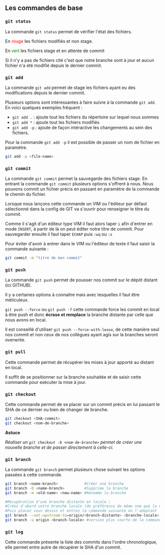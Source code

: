 ## Les commandes de base
### `git status`
La commande `git status` permet de vérifier l'état des fichiers. 

En <font color='red'>rouge</font> les fichiers modifiés et non stage.

En <font color='green'>vert</font> les fichiers stage et en attente de commit

Si il n'y a pas de fichiers cité c'est que notre branche sont à jour et aucun fichier n'a été modifié depuis le dernier commit.

### `git add`
La commande `git add` permet de stage les fichiers ayant eu des modifications depuis le dernier commit. 

Plusieurs options sont intéressantes à faire suivre à la commande `git add`.
En voici quelques exemples fréquent :
- `git add .` : ajoute tout les fichiers du répertoire sur lequel nous sommes
- `git add *` : ajoute tout les fichiers modifiés
- `git add -p` : ajoute de façon intéractive les changements au sein des fichiers. 

Pour la commande `git add -p` il est possible de passer un nom de fichier en paramètre.
```bash
git add -p <file-name>
```

### `git commit`
La commande `git commit` permet la sauvegarde des fichiers stage.
En entrant la commande `git commit` plusieurs options s'offrent à nous. 
Nous pouvons commit un fichier précis en passant en paramètre de la commande le chemin du fichier. 

Lorsque nous lançons cette commande un VIM ou l'éditeur par défaut sélectionné dans la config de GIT va s'ouvrir pour renseigner le titre du commit. 

Comme il s'agit d'un éditeur type VIM il faut alors taper `i` afin d'entrer en mode `INSERT`, à partir de là on peut éditer notre titre de commit. 
Pour sauvegarder ensuite il faut taper `ECHAP` puis `:wq` ou `:x`

Pour éviter d'avoir à entrer dans le VIM ou l'éditeur de texte il faut saisir la commande suivante :
```bash
git commit -m "titre de mon commit"
``` 

### `git push`
La commande `git push` permet de pousser nos commit sur le dépôt distant (ici GITHUB).

Il y a certaines options à connaitre mais avec lesquelles il faut être méticuleux. 

`git push --force` ou `git push -f` cette commande force les commit en local à être push et donc **écrase et remplace** la branche distante par celle que nous avons en local.

Il est conseillé d'utiliser `git push --force-with-lease`, de cette manière seul nos commit et non ceux de nos collègues ayant agis sur la branches seront overwrite. 

### `git pull`
Cette commande permet de récupérer les mises à jour apporté au distant en local. 

Il suffit de se positionner sur la branche souhaitée et de saisir cette commande pour exécuter la mise à jour. 

### `git checkout`
Cette commande permet de se placer sur un commit précis en lui passant le SHA de ce dernier ou bien de changer de branche. 

```bash
git checkout <SHA-commit>
git checkout <nom-de-branche>
```
**Astuce**

*Réaliser un `git checkout -b <nom-de-branche>` permet de créer une nouvelle branche et de passer directement à celle-ci.*

### `git branch`
La commande `git branch` permet plusieurs chose suivant les options passées à cette commande.

```bash
git branch <name-branch>            #Créer une branche
git branch -D <name-branch>         #Supprime la branche
git branch -m <old-name> <new-name> #Renomme la branche

#Récupération d'une branche distante en locale :
#Créez d'abord votre branche locale (de préférence de même nom que la distante
#Puis placez vous dessus et entrez la commande suivante en l'adaptant
git branch --set-upstream-to=origin/<branch-distante> <branche-locale>
git branch -u origin <branch-locale> #version plus courte de la commande au-dessus
```

### `git log`
Cette commande présente la liste des commits dans l'ordre chronologique, elle permet entre autre de récupérer le SHA d'un commit. 

